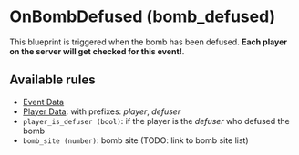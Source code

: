 # OnBombDefused (bomb_defused)

This blueprint is triggered when the bomb has been defused. **Each player on the server will get checked for this event!**.

## Available rules

- [Event Data](GlobalEventData.md)
- [Player Data](GlobalPlayerData.md): with prefixes: *player*, *defuser*
- `player_is_defuser (bool)`: if the player is the *defuser* who defused the bomb
- `bomb_site (number)`: bomb site (TODO: link to bomb site list)
